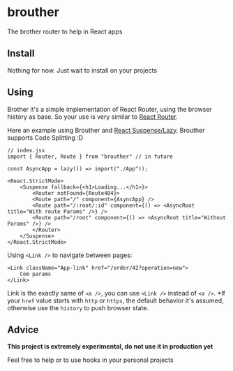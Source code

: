 # brouther

The brother router to help in React apps


## Install

Nothing for now. Just wait to install on your projects

## Using

Brother it's a simple implementation of React Router, using the browser history as base. So your use is very similar to [React Router](https://reactrouter.com/).


Here an example using Brouther and [React Suspense/Lazy](https://reactjs.org/docs/code-splitting.html). Brouther supports Code Splitting :D

```tsx
// index.jsx
import { Router, Route } from "brouther" // in future

const AsyncApp = lazy(() => import("./App"));

<React.StrictMode>
    <Suspense fallback={<h1>Loading...</h1>}>
        <Router notFound={Route404}>
        <Route path="/" component={AsyncApp} />
        <Route path="/:root/:id" component={() => <AsyncRoot title="With route Params" />} />
        <Route path="/root" component={() => <AsyncRoot title="Without Params" />} />
        </Router>
    </Suspense>
</React.StrictMode>
```

Using `<Link />` to navigate between pages:

```tsx
<Link className="App-link" href="/order/42?operation=new">
    Com params
</Link>
```

Link is the exactly same of `<a />`, you can use `<Link />` instead of `<a />`. *If your `href` value starts with `http` or `https`, the default behavior it's assumed, otherwise use the `history` to push browser state.


## Advice

**This project is extremely experimental, do not use it in production yet**

Feel free to help or to use hooks in your personal projects
